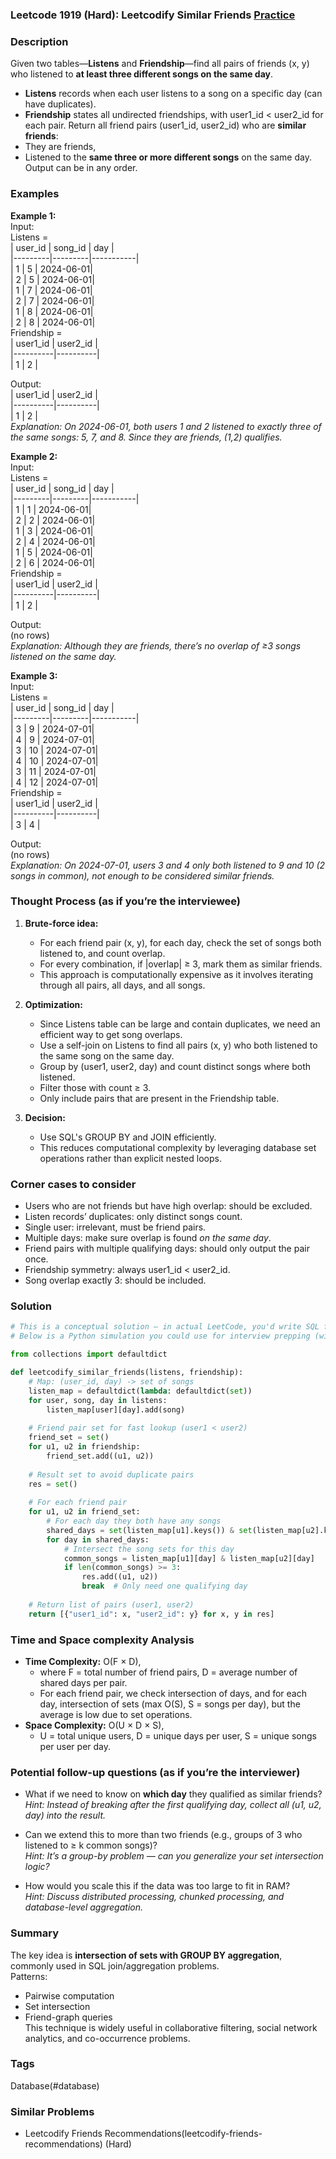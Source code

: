 ### Leetcode 1919 (Hard): Leetcodify Similar Friends [Practice](https://leetcode.com/problems/leetcodify-similar-friends)

### Description  
Given two tables—**Listens** and **Friendship**—find all pairs of friends (x, y) who listened to **at least three different songs on the same day**.  
- **Listens** records when each user listens to a song on a specific day (can have duplicates).
- **Friendship** states all undirected friendships, with user1_id < user2_id for each pair.
Return all friend pairs (user1_id, user2_id) who are **similar friends**:  
- They are friends,  
- Listened to the **same three or more different songs** on the same day.  
Output can be in any order.

### Examples  

**Example 1:**  
Input:  
Listens =  
| user_id | song_id | day       |  
|---------|---------|-----------|  
| 1       | 5       | 2024-06-01|  
| 2       | 5       | 2024-06-01|  
| 1       | 7       | 2024-06-01|  
| 2       | 7       | 2024-06-01|  
| 1       | 8       | 2024-06-01|  
| 2       | 8       | 2024-06-01|  
Friendship =  
| user1_id | user2_id |  
|----------|----------|  
| 1        | 2        |  

Output:  
| user1_id | user2_id |  
|----------|----------|  
| 1        | 2        |  
*Explanation: On 2024-06-01, both users 1 and 2 listened to exactly three of the same songs: 5, 7, and 8. Since they are friends, (1,2) qualifies.*

**Example 2:**  
Input:  
Listens =  
| user_id | song_id | day       |  
|---------|---------|-----------|  
| 1       | 1       | 2024-06-01|  
| 2       | 2       | 2024-06-01|  
| 1       | 3       | 2024-06-01|  
| 2       | 4       | 2024-06-01|  
| 1       | 5       | 2024-06-01|  
| 2       | 6       | 2024-06-01|  
Friendship =  
| user1_id | user2_id |  
|----------|----------|  
| 1        | 2        |  

Output:  
(no rows)  
*Explanation: Although they are friends, there’s no overlap of ≥3 songs listened on the same day.*

**Example 3:**  
Input:  
Listens =  
| user_id | song_id | day       |  
|---------|---------|-----------|  
| 3       | 9       | 2024-07-01|  
| 4       | 9       | 2024-07-01|  
| 3       | 10      | 2024-07-01|  
| 4       | 10      | 2024-07-01|  
| 3       | 11      | 2024-07-01|  
| 4       | 12      | 2024-07-01|  
Friendship =  
| user1_id | user2_id |  
|----------|----------|  
| 3        | 4        |  

Output:  
(no rows)  
*Explanation: On 2024-07-01, users 3 and 4 only both listened to 9 and 10 (2 songs in common), not enough to be considered similar friends.*

### Thought Process (as if you’re the interviewee)  

1. **Brute-force idea:**  
   - For each friend pair (x, y), for each day, check the set of songs both listened to, and count overlap.  
   - For every combination, if |overlap| ≥ 3, mark them as similar friends.  
   - This approach is computationally expensive as it involves iterating through all pairs, all days, and all songs.

2. **Optimization:**  
   - Since Listens table can be large and contain duplicates, we need an efficient way to get song overlaps.
   - Use a self-join on Listens to find all pairs (x, y) who both listened to the same song on the same day.
   - Group by (user1, user2, day) and count distinct songs where both listened.
   - Filter those with count ≥ 3.
   - Only include pairs that are present in the Friendship table.

3. **Decision:**  
   - Use SQL's GROUP BY and JOIN efficiently.
   - This reduces computational complexity by leveraging database set operations rather than explicit nested loops.

### Corner cases to consider  
- Users who are not friends but have high overlap: should be excluded.
- Listen records’ duplicates: only distinct songs count.
- Single user: irrelevant, must be friend pairs.
- Multiple days: make sure overlap is found *on the same day*.
- Friend pairs with multiple qualifying days: should only output the pair once.
- Friendship symmetry: always user1_id < user2_id.
- Song overlap exactly 3: should be included.

### Solution

```python
# This is a conceptual solution — in actual LeetCode, you'd write SQL for this problem.
# Below is a Python simulation you could use for interview prepping (with explanatory comments):

from collections import defaultdict

def leetcodify_similar_friends(listens, friendship):
    # Map: (user_id, day) -> set of songs
    listen_map = defaultdict(lambda: defaultdict(set))
    for user, song, day in listens:
        listen_map[user][day].add(song)
        
    # Friend pair set for fast lookup (user1 < user2)
    friend_set = set()
    for u1, u2 in friendship:
        friend_set.add((u1, u2))
        
    # Result set to avoid duplicate pairs
    res = set()
    
    # For each friend pair
    for u1, u2 in friend_set:
        # For each day they both have any songs
        shared_days = set(listen_map[u1].keys()) & set(listen_map[u2].keys())
        for day in shared_days:
            # Intersect the song sets for this day
            common_songs = listen_map[u1][day] & listen_map[u2][day]
            if len(common_songs) >= 3:
                res.add((u1, u2))
                break  # Only need one qualifying day
                
    # Return list of pairs (user1, user2)
    return [{"user1_id": x, "user2_id": y} for x, y in res]
```

### Time and Space complexity Analysis  

- **Time Complexity:** O(F × D),  
  - where F = total number of friend pairs, D = average number of shared days per pair.  
  - For each friend pair, we check intersection of days, and for each day, intersection of sets (max O(S), S = songs per day), but the average is low due to set operations.
- **Space Complexity:** O(U × D × S),  
  - U = total unique users, D = unique days per user, S = unique songs per user per day.

### Potential follow-up questions (as if you’re the interviewer)  

- What if we need to know on **which day** they qualified as similar friends?  
  *Hint: Instead of breaking after the first qualifying day, collect all (u1, u2, day) into the result.*

- Can we extend this to more than two friends (e.g., groups of 3 who listened to ≥ k common songs)?  
  *Hint: It’s a group-by problem — can you generalize your set intersection logic?*

- How would you scale this if the data was too large to fit in RAM?  
  *Hint: Discuss distributed processing, chunked processing, and database-level aggregation.*

### Summary
The key idea is **intersection of sets with GROUP BY aggregation**, commonly used in SQL join/aggregation problems.  
Patterns:  
- Pairwise computation  
- Set intersection  
- Friend-graph queries  
This technique is widely useful in collaborative filtering, social network analytics, and co-occurrence problems.

### Tags
Database(#database)

### Similar Problems
- Leetcodify Friends Recommendations(leetcodify-friends-recommendations) (Hard)